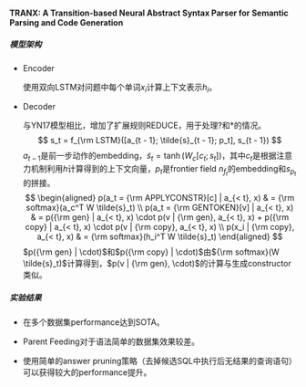 #### TRANX: A Transition-based Neural Abstract Syntax Parser for Semantic Parsing and Code Generation

##### 模型架构

* Encoder

  使用双向LSTM对问题中每个单词$x_i$计算上下文表示$h_i$。

* Decoder

  与YN17模型相比，增加了扩展规则REDUCE，用于处理?和*的情况。
  $$
  s_t = f_{\rm LSTM}([a_{t - 1}; \tilde{s}_{t - 1}; p_t], s_{t - 1})
  $$
  $a_{t - 1}$是前一步动作的embedding，$\tilde{s}_t = \tanh(W_c [c_t; s_t])$，其中$c_t$是根据注意力机制利用$h$计算得到的上下文向量，$p_t$是frontier field $n_{f_t}$的embedding和$s_{p_t}$的拼接。
  $$
  \begin{aligned}
  p(a_t = {\rm APPLYCONSTR}[c] | a_{< t}, x) & = {\rm softmax}(a_c^T W \tilde{s}_t) \\
  p(a_t = {\rm GENTOKEN}[v] | a_{< t}, x) & = p({\rm gen} | a_{< t}, x) \cdot p(v | {\rm gen}, a_{< t}, x) + p({\rm copy} | a_{< t}, x) \cdot p(v | {\rm copy}, a_{< t}, x) \\
  p(x_i | {\rm copy}, a_{< t}, x) & = {\rm softmax}(h_i^T W \tilde{s}_t)
  \end{aligned}
  $$
  $p({\rm gen} | \cdot)$和$p({\rm copy} | \cdot)$由${\rm softmax}(W \tilde{s}_t)$计算得到，$p(v | {\rm gen}, \cdot)$的计算与生成constructor类似。

##### 实验结果

* 在多个数据集performance达到SOTA。

* Parent Feeding对于语法简单的数据集效果较差。
* 使用简单的answer pruning策略（去掉候选SQL中执行后无结果的查询语句）可以获得较大的performance提升。
